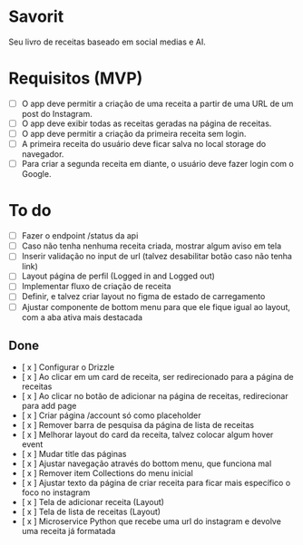 # Savorit

Seu livro de receitas baseado em social medias e AI.

# Requisitos (MVP)

- [ ] O app deve permitir a criação de uma receita a partir de uma URL de um post do Instagram.
- [ ] O app deve exibir todas as receitas geradas na página de receitas.
- [ ] O app deve permitir a criação da primeira receita sem login.
- [ ] A primeira receita do usuário deve ficar salva no local storage do navegador.
- [ ] Para criar a segunda receita em diante, o usuário deve fazer login com o Google.

# To do

- [ ] Fazer o endpoint /status da api
- [ ] Caso não tenha nenhuma receita criada, mostrar algum aviso em tela
- [ ] Inserir validação no input de url (talvez desabilitar botão caso não tenha link)
- [ ] Layout página de perfil (Logged in and Logged out)
- [ ] Implementar fluxo de criação de receita
- [ ] Definir, e talvez criar layout no figma de estado de carregamento
- [ ] Ajustar componente de bottom menu para que ele fique igual ao layout, com a aba ativa mais destacada

## Done

- [ x ] Configurar o Drizzle
- [ x ] Ao clicar em um card de receita, ser redirecionado para a página de receitas
- [ x ] Ao clicar no botão de adicionar na página de receitas, redirecionar para add page
- [ x ] Criar página /account só como placeholder
- [ x ] Remover barra de pesquisa da página de lista de receitas
- [ x ] Melhorar layout do card da receita, talvez colocar algum hover event
- [ x ] Mudar title das páginas
- [ x ] Ajustar navegação através do bottom menu, que funciona mal
- [ x ] Remover item Collections do menu inicial
- [ x ] Ajustar texto da página de criar receita para ficar mais específico o foco no instagram
- [ x ] Tela de adicionar receita (Layout)
- [ x ] Tela de lista de receitas (Layout)
- [ x ] Microservice Python que recebe uma url do instagram e devolve uma receita já formatada
